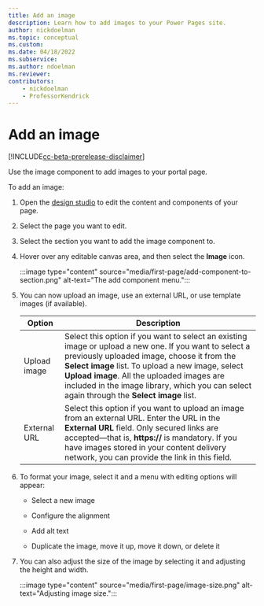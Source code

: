 ```yaml
---
title: Add an image
description: Learn how to add images to your Power Pages site.
author: nickdoelman
ms.topic: conceptual
ms.custom: 
ms.date: 04/18/2022
ms.subservice:
ms.author: ndoelman 
ms.reviewer: 
contributors:
    - nickdoelman
    - ProfessorKendrick
---
```


# Add an image

[!INCLUDE[cc-beta-prerelease-disclaimer](../includes/cc-beta-prerelease-disclaimer.md)]

Use the image component to add images to your portal page.

To add an image:

1. Open the [design studio](use-design-studio.md) to edit the content and components of your page.

1. Select the page you want to edit.

1. Select the section you want to add the image component to.

1. Hover over any editable canvas area, and then select the **Image** icon.

    :::image type="content" source="media/first-page/add-component-to-section.png" alt-text="The add component menu.":::

1. You can now upload an image, use an external URL, or use template images (if available).

    | Option | Description |
    | ----------- | ----------- |
    | Upload image | Select this option if you want to select an existing image or upload a new one. If you want to select a previously uploaded image, choose it from the **Select image** list. To upload a new image, select **Upload image**. All the uploaded images are included in the image library, which you can select again through the **Select image** list. |
    | External URL | Select this option if you want to upload an image from an external URL. Enter the URL in the **External URL** field. Only secured links are accepted—that is, **https://** is mandatory. If you have images stored in your content delivery network, you can provide the link in this field. |

1. To format your image, select it and a menu with editing options will appear:

    - Select a new image

    - Configure the alignment

    - Add alt text

    - Duplicate the image, move it up, move it down, or delete it

1. You can also adjust the size of the image by selecting it and adjusting the height and width.

    :::image type="content" source="media/first-page/image-size.png" alt-text="Adjusting image size.":::

